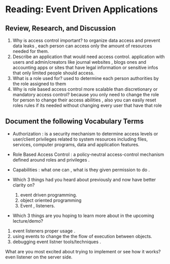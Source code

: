 # Reading: Event Driven Applications

## Review, Research, and Discussion

1. Why is access control important? to organize data access and prevent data leaks , each person can access only the amount of resources needed for them.
2. Describe an application that would need access control. application with users and admin/creators like journal websites , blogs ones  and accounting apps or sites that have legal information or sensitive infos that only limited people should access.
3. What is a role used for? used to determine each person authorities by the role assigned to them
4. Why is role based access control more scalable than discretionary or mandatory access control? because you only need to change the role for person to change their access abilities , also you can easily reset roles rules if its needed without changing every user that have that role

## Document the following Vocabulary Terms



* Authorization  :  is a security mechanism to determine access levels or user/client privileges related to system resources including files, services, computer programs, data and application features.
* Role Based Access Control : a policy-neutral access-control mechanism defined around roles and privileges .
* Capabilities : what one can , what is they given permission to do .


* Which 3 things had you heard about previously and now have better clarity on?

   1. event driven programming.
   2. object oriented programming 
   3. Event , listeners. 
* Which 3 things are you hoping to learn more about in the upcoming lecture/demo?

1. event listeners proper usage  .
2. using events to change the the flow of execution between objects.
3. debugging event listner tools/techniques .

What are you most excited about trying to implement or see how it works? even listener on the server side.
  